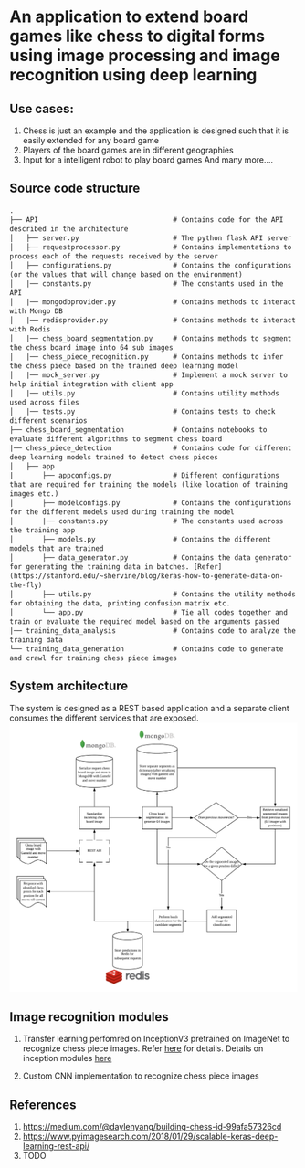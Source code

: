 # An application to extend board games like chess to digital forms using image processing and image recognition using deep learning
## Use cases:
1. Chess is just an example and the application is designed such that it is easily extended for any board game
2. Players of the board games are in different geographies
3. Input for a intelligent robot to play board games
And many more....

## Source code structure
    .
    ├── API                                 # Contains code for the API described in the architecture
    │   ├── server.py                       # The python flask API server
    │   ├── requestprocessor.py             # Contains implementations to process each of the requests received by the server
    │   ├── configurations.py               # Contains the configurations (or the values that will change based on the environment)
    │   |── constants.py                    # The constants used in the API
    │   |── mongodbprovider.py              # Contains methods to interact with Mongo DB
    │   |── redisprovider.py                # Contains methods to interact with Redis
    │   |── chess_board_segmentation.py     # Contains methods to segment the chess board image into 64 sub images
    │   |── chess_piece_recognition.py      # Contains methods to infer the chess piece based on the trained deep learning model
    │   |── mock_server.py                  # Implement a mock server to help initial integration with client app
    │   |── utils.py                        # Contains utility methods used across files
    │   |── tests.py                        # Contains tests to check different scenarios
    ├── chess_board_segmentation            # Contains notebooks to evaluate different algorithms to segment chess board
    |── chess_piece_detection               # Contains code for different deep learning models trained to detect chess pieces
    │   ├── app
    |       ├── appconfigs.py               # Different configurations that are required for training the models (like location of training  images etc.)
    │       ├── modelconfigs.py             # Contains the configurations for the different models used during training the model
    │       |── constants.py                # The constants used across the training app
    │       ├── models.py                   # Contains the different models that are trained
    │       ├── data_generator.py           # Contains the data generator for generating the training data in batches. [Refer]                 (https://stanford.edu/~shervine/blog/keras-how-to-generate-data-on-the-fly)      
    │       ├── utils.py                    # Contains the utility methods for obtaining the data, printing confusion matrix etc.
    │       └── app.py                      # Tie all codes together and train or evaluate the required model based on the arguments passed
    |── training_data_analysis              # Contains code to analyze the training data
    └── training_data_generation            # Contains code to generate and crawl for training chess piece images


## System architecture
The system is designed as a REST based application and a separate client consumes the different services that are exposed.
![Architecture](/doc/arch_v1.png) 

## Image recognition modules

1. Transfer learning perfomred on InceptionV3 pretrained on ImageNet to recognize chess piece images. Refer [here](https://keras.io/applications/#inceptionv3) for details.
Details on inception modules [here](https://hacktilldawn.com/2016/09/25/inception-modules-explained-and-implemented/)

2. Custom CNN implementation to recognize chess piece images

## References
1. https://medium.com/@daylenyang/building-chess-id-99afa57326cd
2. https://www.pyimagesearch.com/2018/01/29/scalable-keras-deep-learning-rest-api/
3. TODO